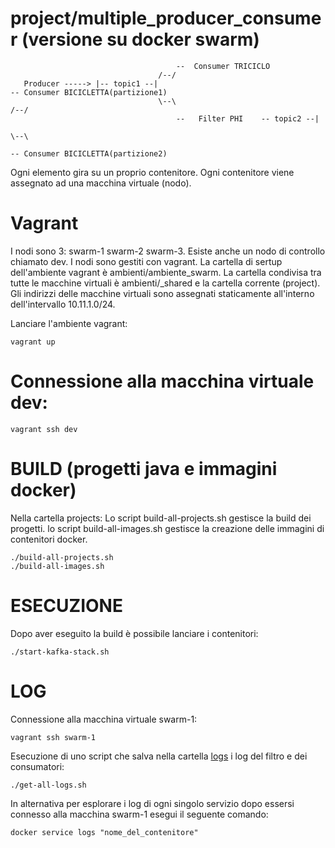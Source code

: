 # project/multiple_producer_consumer (versione su docker swarm)



                                         --  Consumer TRICICLO
                                     /--/
       Producer -----> |-- topic1 --|                                        -- Consumer BICICLETTA(partizione1)
                                     \--\                                /--/
                                         --   Filter PHI    -- topic2 --|
                                                                         \--\
                                                                             -- Consumer BICICLETTA(partizione2)
  




Ogni elemento gira su un proprio contenitore.
Ogni contenitore viene assegnato ad una macchina virtuale (nodo).

# Vagrant
I nodi sono 3: swarm-1 swarm-2 swarm-3.
Esiste anche un nodo di controllo chiamato dev.
I nodi sono gestiti con vagrant.
La cartella di sertup dell'ambiente vagrant è ambienti/ambiente_swarm.
La cartella condivisa tra tutte le macchine virtuali è ambienti/_shared e la cartella corrente (project).
Gli indirizzi delle macchine virtuali sono assegnati staticamente all'interno dell'intervallo 10.11.1.0/24.

Lanciare l'ambiente vagrant:
```cd ambienti/ambiente_swarm
vagrant up
```


# Connessione alla macchina virtuale dev:
```
vagrant ssh dev 
```


# BUILD (progetti java e immagini docker)
Nella cartella projects:
Lo script build-all-projects.sh gestisce la build dei progetti.
lo script build-all-images.sh gestisce la creazione delle immagini di contenitori docker.
```cd projects
./build-all-projects.sh
./build-all-images.sh
```

# ESECUZIONE
Dopo aver eseguito la build è possibile lanciare i contenitori:
```cd projects
./start-kafka-stack.sh
```

# LOG
Connessione alla macchina virtuale swarm-1:
```
vagrant ssh swarm-1
```
Esecuzione di uno script che salva nella cartella [logs](./logs) i log del filtro
e dei consumatori:
```
./get-all-logs.sh
```
In alternativa per esplorare i log di ogni singolo servizio dopo essersi
connesso alla macchina swarm-1 esegui il seguente comando:
```
docker service logs "nome_del_contenitore"

